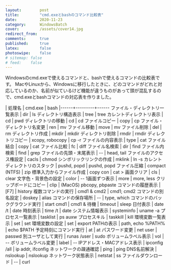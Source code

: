 ```yaml
---
layout:        post
title:         "cmd.exeとbashのコマンド比較表"
date:          2020-11-23
category:      WindowsBatch
cover:         /assets/cover14.jpg
redirect_from:
comments:      true
published:     true
latex:         false
photoswipe:    false
# sitemap: false
# feed:    false
---
```


Windowsのcmd.exeで使えるコマンドと、bashで使えるコマンドの比較表です。
MacやLinuxから、Windowsに移行したときに、どのコマンドがどれと対応しているのか、名前が似ているけど機能が違うものがあって頭が混乱するので、cmd.exeとbashコマンドの対応表を作りました。


| 処理名 | cmd.exe | bash
|------+---------+------
ファイル・ディレクトリ一覧表示 | dir | ls
ディレクトリ構造表示 | tree | tree
カレントディレクトリ表示 | cd | pwd
ディレクトリの移動 | cd | cd
ファイルコピー | copy | cp
ファイル・ディレクトリ名変更 | ren | mv
ファイル移動 | move | mv
ファイル削除 | del | rm
ディレクトリ作成 | mkdir | mkdir
ディレクトリ削除 | rmdir | rmdir
ディレクトリコピー | xcopy, robocopy | cp -r
ファイルの内容表示 | type | cat
ファイル結合 | copy | cat
ファイル比較 | fc | diff
ファイル名検索 | dir | find
ファイル内検索 | find | grep
ファイルの先頭・末尾表示 | -- | head, tail
ファイルのアクセス権設定 | cacls | chmod
シンボリックリンクの作成 | mklink | ln -s
カレントディレクトリのスタック | pushd, popd | pushd, popd
ファイル圧縮 | compact (NTFS) | zip
標準入力からファイル作成 | copy con | cat >
画面クリア | cls | clear
文字色・背景色の設定 | color | --
1画面ずつ表示 | more | more, less
クリップボードにコピー | clip | (MacOS) pbcopy, pbpaste
コマンドの履歴表示 | [F7] | history
複数コマンドの実行 | cmd1 & cmd2 | cmd1; cmd2
コマンドの別名設定 | doskey | alias
コマンドの保存場所 | -- | type, which
コマンドのバックグラウンド実行 | start cmd1 | cmd1 &
待機 | timeout | sleep
日付表示 | date /t | date
時刻表示 | time /t | date
システム情報表示 | systeminfo | uname -a
プロセス一覧表示 | tasklist | ps auxw
プロセスキル | taskkill | kill
環境変数一覧表示 | set | set
環境変数の設定 | set | export
PATHの表示 | path, echo %PATH% | echo $PATH
予定時刻にコマンド実行 | at | at
パスワード変更 | net user | passwd
別ユーザとして実行 | runas /user | sudo
ボリュームラベル表示 | vol | --
ボリュームラベル変更 | label | --
IPアドレス・MACアドレス表示 | ipconfig /all | ip addr, ifconfig
ネットワークの疎通確認 | ping | ping
DNS名前解決 | nslookup | nslookup
ネットワーク状態表示 | netstat | ss
ファイルダウンロード | -- | curl
